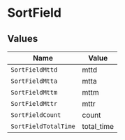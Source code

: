 # SortField


## Values

| Name                 | Value                |
| -------------------- | -------------------- |
| `SortFieldMttd`      | mttd                 |
| `SortFieldMtta`      | mtta                 |
| `SortFieldMttm`      | mttm                 |
| `SortFieldMttr`      | mttr                 |
| `SortFieldCount`     | count                |
| `SortFieldTotalTime` | total_time           |